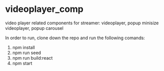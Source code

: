# videoplayer_comp
video player related components for streamer: videoplayer, popup minisize videoplayer, popup carousel 

In order to run, clone down the repo and run the following comands:

1. npm install
2. npm run seed
3. npm run build:react
4. npm start


